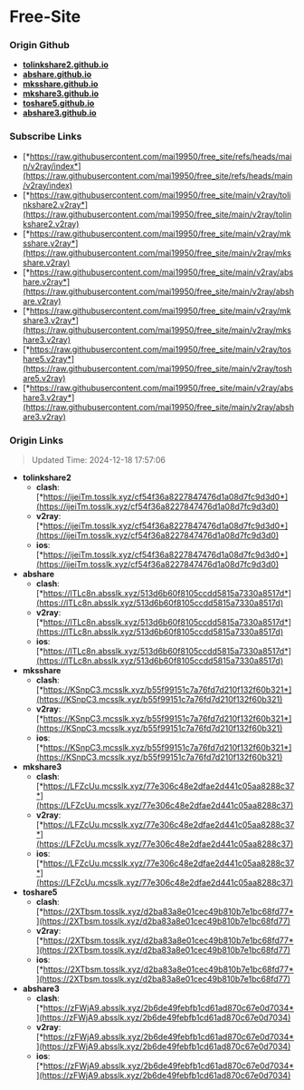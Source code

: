 # Free-Site

### Origin Github

- [**tolinkshare2.github.io**](https://github.com/tolinkshare2/tolinkshare2.github.io)
- [**abshare.github.io**](https://github.com/abshare/abshare.github.io)
- [**mksshare.github.io**](https://github.com/mksshare/mksshare.github.io)
- [**mkshare3.github.io**](https://github.com/mkshare3/mkshare3.github.io)
- [**toshare5.github.io**](https://github.com/toshare5/toshare5.github.io)
- [**abshare3.github.io**](https://github.com/abshare3/abshare3.github.io)

### Subscribe Links

- [*https://raw.githubusercontent.com/mai19950/free_site/refs/heads/main/v2ray/index*](https://raw.githubusercontent.com/mai19950/free_site/refs/heads/main/v2ray/index)
- [*https://raw.githubusercontent.com/mai19950/free_site/main/v2ray/tolinkshare2.v2ray*](https://raw.githubusercontent.com/mai19950/free_site/main/v2ray/tolinkshare2.v2ray)
- [*https://raw.githubusercontent.com/mai19950/free_site/main/v2ray/mksshare.v2ray*](https://raw.githubusercontent.com/mai19950/free_site/main/v2ray/mksshare.v2ray)
- [*https://raw.githubusercontent.com/mai19950/free_site/main/v2ray/abshare.v2ray*](https://raw.githubusercontent.com/mai19950/free_site/main/v2ray/abshare.v2ray)
- [*https://raw.githubusercontent.com/mai19950/free_site/main/v2ray/mkshare3.v2ray*](https://raw.githubusercontent.com/mai19950/free_site/main/v2ray/mkshare3.v2ray)
- [*https://raw.githubusercontent.com/mai19950/free_site/main/v2ray/toshare5.v2ray*](https://raw.githubusercontent.com/mai19950/free_site/main/v2ray/toshare5.v2ray)
- [*https://raw.githubusercontent.com/mai19950/free_site/main/v2ray/abshare3.v2ray*](https://raw.githubusercontent.com/mai19950/free_site/main/v2ray/abshare3.v2ray)

### Origin Links

> Updated Time: 2024-12-18 17:57:06

- **tolinkshare2**
  - **clash**: [*https://ijeiTm.tosslk.xyz/cf54f36a8227847476d1a08d7fc9d3d0*](https://ijeiTm.tosslk.xyz/cf54f36a8227847476d1a08d7fc9d3d0)
  - **v2ray**: [*https://ijeiTm.tosslk.xyz/cf54f36a8227847476d1a08d7fc9d3d0*](https://ijeiTm.tosslk.xyz/cf54f36a8227847476d1a08d7fc9d3d0)
  - **ios**: [*https://ijeiTm.tosslk.xyz/cf54f36a8227847476d1a08d7fc9d3d0*](https://ijeiTm.tosslk.xyz/cf54f36a8227847476d1a08d7fc9d3d0)
- **abshare**
  - **clash**: [*https://lTLc8n.absslk.xyz/513d6b60f8105ccdd5815a7330a8517d*](https://lTLc8n.absslk.xyz/513d6b60f8105ccdd5815a7330a8517d)
  - **v2ray**: [*https://lTLc8n.absslk.xyz/513d6b60f8105ccdd5815a7330a8517d*](https://lTLc8n.absslk.xyz/513d6b60f8105ccdd5815a7330a8517d)
  - **ios**: [*https://lTLc8n.absslk.xyz/513d6b60f8105ccdd5815a7330a8517d*](https://lTLc8n.absslk.xyz/513d6b60f8105ccdd5815a7330a8517d)
- **mksshare**
  - **clash**: [*https://KSnpC3.mcsslk.xyz/b55f99151c7a76fd7d210f132f60b321*](https://KSnpC3.mcsslk.xyz/b55f99151c7a76fd7d210f132f60b321)
  - **v2ray**: [*https://KSnpC3.mcsslk.xyz/b55f99151c7a76fd7d210f132f60b321*](https://KSnpC3.mcsslk.xyz/b55f99151c7a76fd7d210f132f60b321)
  - **ios**: [*https://KSnpC3.mcsslk.xyz/b55f99151c7a76fd7d210f132f60b321*](https://KSnpC3.mcsslk.xyz/b55f99151c7a76fd7d210f132f60b321)
- **mkshare3**
  - **clash**: [*https://LFZcUu.mcsslk.xyz/77e306c48e2dfae2d441c05aa8288c37*](https://LFZcUu.mcsslk.xyz/77e306c48e2dfae2d441c05aa8288c37)
  - **v2ray**: [*https://LFZcUu.mcsslk.xyz/77e306c48e2dfae2d441c05aa8288c37*](https://LFZcUu.mcsslk.xyz/77e306c48e2dfae2d441c05aa8288c37)
  - **ios**: [*https://LFZcUu.mcsslk.xyz/77e306c48e2dfae2d441c05aa8288c37*](https://LFZcUu.mcsslk.xyz/77e306c48e2dfae2d441c05aa8288c37)
- **toshare5**
  - **clash**: [*https://2XTbsm.tosslk.xyz/d2ba83a8e01cec49b810b7e1bc68fd77*](https://2XTbsm.tosslk.xyz/d2ba83a8e01cec49b810b7e1bc68fd77)
  - **v2ray**: [*https://2XTbsm.tosslk.xyz/d2ba83a8e01cec49b810b7e1bc68fd77*](https://2XTbsm.tosslk.xyz/d2ba83a8e01cec49b810b7e1bc68fd77)
  - **ios**: [*https://2XTbsm.tosslk.xyz/d2ba83a8e01cec49b810b7e1bc68fd77*](https://2XTbsm.tosslk.xyz/d2ba83a8e01cec49b810b7e1bc68fd77)
- **abshare3**
  - **clash**: [*https://zFWjA9.absslk.xyz/2b6de49febfb1cd61ad870c67e0d7034*](https://zFWjA9.absslk.xyz/2b6de49febfb1cd61ad870c67e0d7034)
  - **v2ray**: [*https://zFWjA9.absslk.xyz/2b6de49febfb1cd61ad870c67e0d7034*](https://zFWjA9.absslk.xyz/2b6de49febfb1cd61ad870c67e0d7034)
  - **ios**: [*https://zFWjA9.absslk.xyz/2b6de49febfb1cd61ad870c67e0d7034*](https://zFWjA9.absslk.xyz/2b6de49febfb1cd61ad870c67e0d7034)
